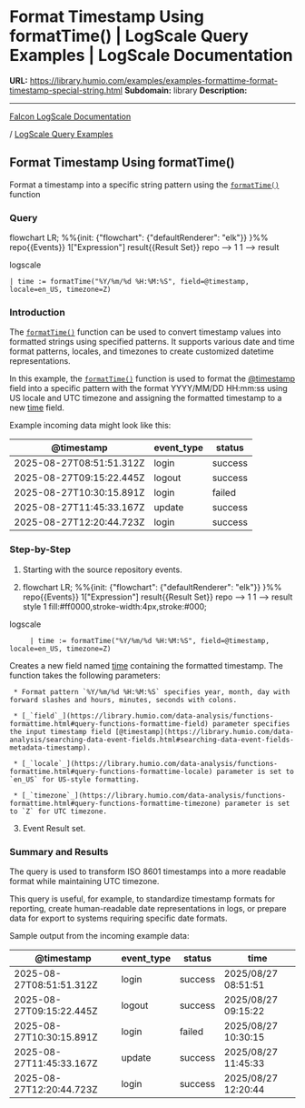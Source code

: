 # Format Timestamp Using formatTime() | LogScale Query Examples | LogScale Documentation

**URL:** https://library.humio.com/examples/examples-formattime-format-timestamp-special-string.html
**Subdomain:** library
**Description:** 

---

[Falcon LogScale Documentation](https://library.humio.com)

/ [LogScale Query Examples](examples.html)

## Format Timestamp Using formatTime()

Format a timestamp into a specific string pattern using the [`formatTime()`](https://library.humio.com/data-analysis/functions-formattime.html) function 

### Query

flowchart LR; %%{init: {"flowchart": {"defaultRenderer": "elk"}} }%% repo{{Events}} 1["Expression"] result{{Result Set}} repo --> 1 1 --> result

logscale
    
    
    | time := formatTime("%Y/%m/%d %H:%M:%S", field=@timestamp, locale=en_US, timezone=Z)

### Introduction

The [`formatTime()`](https://library.humio.com/data-analysis/functions-formattime.html) function can be used to convert timestamp values into formatted strings using specified patterns. It supports various date and time format patterns, locales, and timezones to create customized datetime representations. 

In this example, the [`formatTime()`](https://library.humio.com/data-analysis/functions-formattime.html) function is used to format the [@timestamp](https://library.humio.com/data-analysis/searching-data-event-fields.html#searching-data-event-fields-metadata-timestamp) field into a specific pattern with the format YYYY/MM/DD HH:mm:ss using US locale and UTC timezone and assigning the formatted timestamp to a new [time](https://library.humio.com/logscale-repo-schema/logscale-repo-schema-humio-activity-terms-query.html) field. 

Example incoming data might look like this: 

@timestamp| event_type| status  
---|---|---  
2025-08-27T08:51:51.312Z| login| success  
2025-08-27T09:15:22.445Z| logout| success  
2025-08-27T10:30:15.891Z| login| failed  
2025-08-27T11:45:33.167Z| update| success  
2025-08-27T12:20:44.723Z| login| success  
  
### Step-by-Step

  1. Starting with the source repository events.

  2. flowchart LR; %%{init: {"flowchart": {"defaultRenderer": "elk"}} }%% repo{{Events}} 1["Expression"] result{{Result Set}} repo --> 1 1 --> result style 1 fill:#ff0000,stroke-width:4px,stroke:#000;

logscale
         
         | time := formatTime("%Y/%m/%d %H:%M:%S", field=@timestamp, locale=en_US, timezone=Z)

Creates a new field named [time](https://library.humio.com/logscale-repo-schema/logscale-repo-schema-humio-activity-terms-query.html) containing the formatted timestamp. The function takes the following parameters: 

     * Format pattern `%Y/%m/%d %H:%M:%S` specifies year, month, day with forward slashes and hours, minutes, seconds with colons. 

     * [_`field`_](https://library.humio.com/data-analysis/functions-formattime.html#query-functions-formattime-field) parameter specifies the input timestamp field [@timestamp](https://library.humio.com/data-analysis/searching-data-event-fields.html#searching-data-event-fields-metadata-timestamp). 

     * [_`locale`_](https://library.humio.com/data-analysis/functions-formattime.html#query-functions-formattime-locale) parameter is set to `en_US` for US-style formatting. 

     * [_`timezone`_](https://library.humio.com/data-analysis/functions-formattime.html#query-functions-formattime-timezone) parameter is set to `Z` for UTC timezone. 

  3. Event Result set.




### Summary and Results

The query is used to transform ISO 8601 timestamps into a more readable format while maintaining UTC timezone. 

This query is useful, for example, to standardize timestamp formats for reporting, create human-readable date representations in logs, or prepare data for export to systems requiring specific date formats. 

Sample output from the incoming example data: 

@timestamp| event_type| status| time  
---|---|---|---  
2025-08-27T08:51:51.312Z| login| success| 2025/08/27 08:51:51  
2025-08-27T09:15:22.445Z| logout| success| 2025/08/27 09:15:22  
2025-08-27T10:30:15.891Z| login| failed| 2025/08/27 10:30:15  
2025-08-27T11:45:33.167Z| update| success| 2025/08/27 11:45:33  
2025-08-27T12:20:44.723Z| login| success| 2025/08/27 12:20:44
